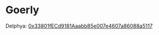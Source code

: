 # Goerly
Delphya: [0x33801fECd9181Aaabb85e007e4607a86088a5117](https://goerli.etherscan.io/address/0x33801fECd9181Aaabb85e007e4607a86088a5117)  